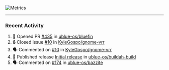 ![Metrics](https://metrics.lecoq.io/KyleGospo?template=classic&base=header%2C%20activity%2C%20community%2C%20repositories%2C%20metadata&base.indepth=false&base.hireable=false&base.skip=false&config.timezone=America%2FLos_Angeles)

---
### Recent Activity
<!--START_SECTION:activity-->
1. 💪 Opened PR [#435](https://github.com/ublue-os/bluefin/pull/435) in [ublue-os/bluefin](https://github.com/ublue-os/bluefin)
2. 🔒 Closed issue [#10](https://github.com/KyleGospo/gnome-vrr/issues/10) in [KyleGospo/gnome-vrr](https://github.com/KyleGospo/gnome-vrr)
3. 🗣 Commented on [#10](https://github.com/KyleGospo/gnome-vrr/issues/10#issuecomment-1691053323) in [KyleGospo/gnome-vrr](https://github.com/KyleGospo/gnome-vrr)
4. 🚀 Published release [Initial release](https://github.com/ublue-os/buildah-build/releases/tag/v1) in [ublue-os/buildah-build](https://github.com/ublue-os/buildah-build)
5. 🗣 Commented on [#174](https://github.com/ublue-os/bazzite/issues/174#issuecomment-1690526804) in [ublue-os/bazzite](https://github.com/ublue-os/bazzite)
<!--END_SECTION:activity-->
